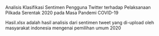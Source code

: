 Analisis Klasifikasi Sentimen Pengguna Twitter terhadap Pelaksanaan Pilkada Serentak 2020 pada Masa Pandemi COVID-19

Hasil.xlsx adalah hasil analisis dari sentimen tweet yang di-upload oleh masyarakat indonesia mengenai pemilihan umum 2020
